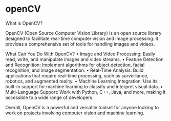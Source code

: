 # openCV

What is OpenCV?

OpenCV (Open Source Computer Vision Library) is an open source library designed to facilitate real-time computer vision and image processing. It provides a comprehensive set of tools for handling images and videos.

What Can You Do With OpenCV?
	•	Image and Video Processing:
Easily read, write, and manipulate images and video streams.
	•	Feature Detection and Recognition:
Implement algorithms for object detection, facial recognition, and image segmentation.
	•	Real-Time Analysis:
Build applications that require real-time processing, such as surveillance, robotics, and augmented reality.
	•	Machine Learning Integration:
Use its built-in support for machine learning to classify and interpret visual data.
	•	Multi-Language Support:
Work with Python, C++, Java, and more, making it accessible to a wide range of developers.

Overall, OpenCV is a powerful and versatile toolset for anyone looking to work on projects involving computer vision and machine learning.
